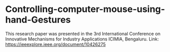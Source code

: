 # Controlling-computer-mouse-using-hand-Gestures

This research paper was presented in the 3rd International Conference on Innovative Mechanisms for Industry Applications ICIMIA, Bengaluru.
Link: https://ieeexplore.ieee.org/document/10426275
